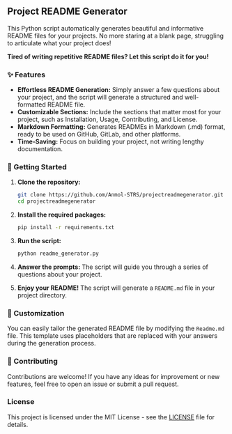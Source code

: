 ## Project README Generator

This Python script automatically generates beautiful and informative README files for your projects. No more staring at a blank page, struggling to articulate what your project does! 

**Tired of writing repetitive README files? Let this script do it for you!** 

### ✨ Features

* **Effortless README Generation:** Simply answer a few questions about your project, and the script will generate a structured and well-formatted README file.
* **Customizable Sections:** Include the sections that matter most for your project, such as Installation, Usage, Contributing, and License.
* **Markdown Formatting:**  Generates READMEs in Markdown (.md) format, ready to be used on GitHub, GitLab, and other platforms.
* **Time-Saving:**  Focus on building your project, not writing lengthy documentation.

### 🚀 Getting Started

1. **Clone the repository:**

   ```bash
   git clone https://github.com/Anmol-STRS/projectreadmegenerator.git
   cd projectreadmegenerator
   ```

2. **Install the required packages:**

   ```bash
   pip install -r requirements.txt 
   ```

3. **Run the script:**

   ```bash
   python readme_generator.py
   ```

4. **Answer the prompts:** The script will guide you through a series of questions about your project.

5. **Enjoy your README!** The script will generate a `README.md` file in your project directory. 

### 🧰 Customization

You can easily tailor the generated README file by modifying the `Readme.md` file. This template uses placeholders that are replaced with your answers during the generation process.

### 🤝 Contributing

Contributions are welcome! If you have any ideas for improvement or new features, feel free to open an issue or submit a pull request.

###  License

This project is licensed under the MIT License - see the [LICENSE](LICENSE) file for details.
